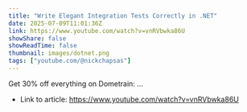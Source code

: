 ```yaml
---
title: "Write Elegant Integration Tests Correctly in .NET"
date: 2025-07-09T11:01:36Z
link: https://www.youtube.com/watch?v=vnRVbwka86U
showShare: false
showReadTime: false
thumbnail: images/dotnet.png
tags: ["youtube.com/@nickchapsas"]
---
```

Get 30% off everything on Dometrain: ...

- Link to article: https://www.youtube.com/watch?v=vnRVbwka86U